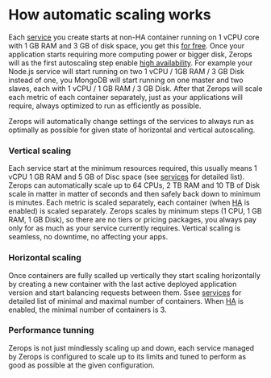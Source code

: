 # How automatic scaling works

Each [service](/documentation/overview/projects-and-services-structure.html#service) you create starts at non-HA container running on 1 vCPU core with 1 GB RAM and 3 GB of disk space, you get this [for free](/documentation/overview/pricing.html#free-tier-unlimited-projects-and-team-members). Once your application starts requiring more computing power or bigger disk, Zerops will as the first autoscaling step enable [high availability](/documentation/ha/why-should-i-want-high-availability.html). For example your Node.js service will start running on two 1 vCPU / 1GB RAM / 3 GB Disk instead of one, you MongoDB will start running on one master and two slaves, each with 1 vCPU / 1 GB RAM / 3 GB Disk. After that Zerops will scale each metric of each container separately, just as your applications will require, always optimized to run as efficiently as possible.

Zerops will automatically change settings of the services to always run as optimally as possible for given state of horizontal and vertical autoscaling.

### Vertical scaling

Each service start at the minimum resources required, this usually means 1 vCPU 1 GB RAM and 5 GB of Disc space (see [services](/documentation/service/runtimes.html) for detailed list). Zerops can automatically scale up to 64 CPUs, 2 TB RAM and 10 TB of Disk scale in matter in matter of seconds and then safely back down to minimum is minutes. Each metric is scaled separately, each container (when [HA](/ha/why-should-i-want-high-availability.html) is enabled) is scaled separately. Zerops scales by minimum steps (1 CPU, 1 GB RAM, 1 GB Disk), so there are no tiers or pricing packages, you always pay only for as much as your service currently requires. Vertical scaling is seamless, no downtime, no affecting your apps.

### Horizontal scaling

Once containers are fully scalled up vertically they start scaling horizontally by creating a new container with the last active deployed application version and start balancing requests between them. Ssee [services](/documentation/service/runtimes.html) for detailed list of minimal and maximal number of containers. When [HA](/documentation/ha/why-should-i-want-high-availability.html) is enabled, the minimal number of containers is 3.


### Performance tunning

Zerops is not just mindlessly scaling up and down, each service managed by Zerops is configured to scale up to its limits and tuned to perform as good as possible at the given configuration.
